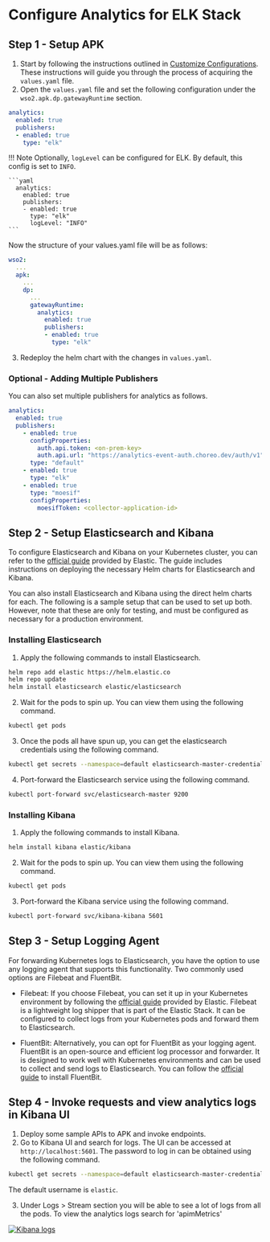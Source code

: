 # Configure Analytics for ELK Stack

## Step 1 - Setup APK

1. Start by following the instructions outlined in <a href="../../Customize-Configurations" target="_blank">Customize Configurations</a>. These instructions will guide you through the process of acquiring the `values.yaml` file.
2. Open the `values.yaml` file and set the following configuration under the `wso2.apk.dp.gatewayRuntime` section.

```yaml
analytics:
  enabled: true
  publishers:
  - enabled: true
    type: "elk"
```

!!! Note
    Optionally, `logLevel` can be configured for ELK. By default, this config is set to `INFO`.

    ```yaml
      analytics:
        enabled: true
        publishers:
        - enabled: true
          type: "elk"
          logLevel: "INFO"
    ```

Now the structure of your values.yaml file will be as follows:

```yaml
wso2:
  ...
  apk:
    ...
    dp:
      ...
      gatewayRuntime:
        analytics:
          enabled: true
          publishers:
          - enabled: true
            type: "elk"
```

3. Redeploy the helm chart with the changes in `values.yaml`.

### Optional - Adding Multiple Publishers

You can also set multiple publishers for analytics as follows.
```yaml
analytics:
  enabled: true
  publishers:
    - enabled: true
      configProperties:
        auth.api.token: <on-prem-key>
        auth.api.url: "https://analytics-event-auth.choreo.dev/auth/v1"
      type: "default"
    - enabled: true
      type: "elk"
    - enabled: true
      type: "moesif"
      configProperties:
        moesifToken: <collector-application-id>
```


## Step 2 - Setup Elasticsearch and Kibana

To configure Elasticsearch and Kibana on your Kubernetes cluster, you can refer to the <a href="https://www.elastic.co/guide/en/cloud-on-k8s/current/k8s-stack-helm-chart.html" target="_blank">official guide</a> provided by Elastic. The guide includes instructions on deploying the necessary Helm charts for Elasticsearch and Kibana.

You can also install Elasticsearch and Kibana using the direct helm charts for each. The following is a sample setup that can be used to set up both. However, note that these are only for testing, and must be configured as necessary for a production environment.

### Installing Elasticsearch

1. Apply the following commands to install Elasticsearch.

```bash
helm repo add elastic https://helm.elastic.co
helm repo update
helm install elasticsearch elastic/elasticsearch
```
2. Wait for the pods to spin up. You can view them using the following command.
```bash
kubectl get pods
```
3. Once the pods all have spun up, you can get the elasticsearch credentials using the following command.
```bash
kubectl get secrets --namespace=default elasticsearch-master-credentials -ojsonpath='{.data.password}' | base64 -d
```
4. Port-forward the Elasticsearch service using the following command.
```bash
kubectl port-forward svc/elasticsearch-master 9200
```

### Installing Kibana

1. Apply the following commands to install Kibana.

```bash
helm install kibana elastic/kibana 
```
2. Wait for the pods to spin up. You can view them using the following command.
```bash
kubectl get pods
```
3. Port-forward the Kibana service using the following command.
```bash
kubectl port-forward svc/kibana-kibana 5601
```

## Step 3 - Setup Logging Agent 

For forwarding Kubernetes logs to Elasticsearch, you have the option to use any logging agent that supports this functionality. Two commonly used options are Filebeat and FluentBit.

   - Filebeat: If you choose Filebeat, you can set it up in your Kubernetes environment by following the <a href="https://www.elastic.co/guide/en/beats/filebeat/current/running-on-kubernetes.html" target="_blank">official guide</a> provided by Elastic. Filebeat is a lightweight log shipper that is part of the Elastic Stack. It can be configured to collect logs from your Kubernetes pods and forward them to Elasticsearch.

   - FluentBit: Alternatively, you can opt for FluentBit as your logging agent. FluentBit is an open-source and efficient log processor and forwarder. It is designed to work well with Kubernetes environments and can be used to collect and send logs to Elasticsearch. You can follow the <a href="https://docs.fluentbit.io/manual/installation/kubernetes" target="_blank">official guide</a> to install FluentBit.


## Step 4 - Invoke requests and view analytics logs in Kibana UI

1. Deploy some sample APIs to APK and invoke endpoints.
2. Go to Kibana UI and search for logs. The UI can be accessed at `http://localhost:5601`. The password to log in can be obtained using the following command.
```bash
kubectl get secrets --namespace=default elasticsearch-master-credentials -ojsonpath='{.data.password}' | base64 -d
```
The default username is `elastic`.

3. Under Logs > Stream section you will be able to see a lot of logs from all the pods. To view the analytics logs search for 'apimMetrics'

[![Kibana logs](../../assets/img/analytics/kibana-logs-view.png)](../../assets/img/analytics/kibana-logs-view.png)

